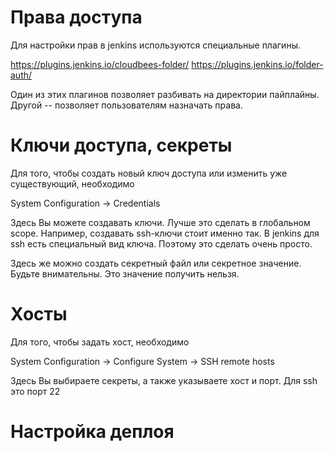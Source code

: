 # Права доступа

Для настройки прав в jenkins используются специальные плагины.

https://plugins.jenkins.io/cloudbees-folder/
https://plugins.jenkins.io/folder-auth/

Один из этих плагинов позволяет разбивать на директории пайплайны. Другой -- позволяет пользователям назначать права.

# Ключи доступа, секреты

Для того, чтобы создать новый ключ доступа или изменить уже существующий, необходимо

System Configuration -> Credentials

Здесь Вы можете создавать ключи. Лучше это сделать в глобальном scope. Например, создавать ssh-ключи стоит именно так. В jenkins для ssh есть специальный вид ключа. Поэтому это сделать очень просто.

Здесь же можно создать секретный файл или секретное значение. Будьте внимательны. Это значение получить нельзя. 

# Хосты

Для того, чтобы задать хост, необходимо

System Configuration -> Configure System -> SSH remote hosts

Здесь Вы выбираете секреты, а также указываете хост и порт. Для ssh это порт 22

# Настройка деплоя

